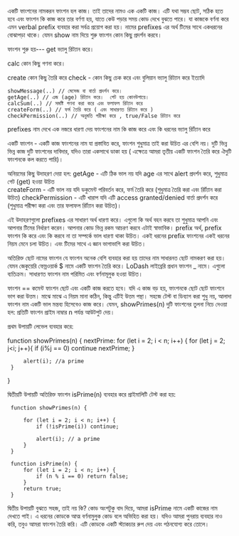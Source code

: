 











একটি ফাংশনের নামকরন
ফাংশন হল কাজ। তাই তাদের নামও এক একটি কাজ। এটি যথা সম্ভব ছোট, সঠিক হতে হবে এবং ফাংশন কি কাজ করে তার বর্ণণা হয়, যাতে কেউ পড়ার সময় কোড দেখে বুঝতে পারে।
যা কাজকে বর্ণনা করে এমন verbal prefix ব্যবহার করা সর্বত্র প্রয়োগ করা হয়। নামের prefixes এর অর্থ টিমের সাথে একধরনের বোঝাপড়া থাকে।
যেমন show নাম দিয়ে শুরু ফাংশন কোন কিছু প্রদর্শন করবে।

ফাংশন শুরু হয়---
get ভ্যালু রিট্যান করে।
 
calc কোন কিছু গণনা করে।

create কোন কিছু তৈরি করে 
check - কোন কিছু চেক করে এবং বুলিয়ান ভ্যালু রিট্যান করে ইত্যাদি

    showMessage(..) // মেসেজ বা বার্তা প্রদর্শন করে।
    getAge(..) // এজ (age) রিট্যান করে।  গেট হয় কোনউপায়ে।
    calcSum(..) // সমষ্টি গণনা করা করে এবং ফলাফল রিট্যান করে 
    createForm(..) // ফর্ম তৈরি করে ( এবং সাধারণত রিট্যান করে )
    checkPermission(..) // অনুমতি পরীক্ষা করে , true/False রিট্যান করে 
	
prefixes নাম দেখে এক নজরে ধারণা দেয় ফাংশনের নাম কি কাজ করে এবং কি ধরনের ভ্যালু রির্ট্যান করে 
   


একটি ফাংশন - একটি কাজ 
ফাংশনের নাম যা প্রস্তাবিত করে, ফাংশন শুধুমাত্র তাই করা উচিত এর বেশি নয়।
দুটি ভিন্ন ভিন্ন কাজ দুটি ফাংশনের দাবিদার, যদিও তারা একসাথে ডাকা হয় ( এক্ষেত্রে আমরা তৃতীয় একটি ফাংশন তৈরি করে ঐদুটি ফাংশনকে কল করতে পারি)।

অনিয়মের কিছু উদাহরণ দেয়া হল:
getAge - এটি ঠিক ভাল নয় যদি age এর সাথে  alert প্রদর্শন করে, শুধুমাত্র গেট (get) হওয়া উচিত  
createForm - এটি ভাল নয় যদি ডকুমেন্ট পরিবর্তন করে, ফর্ম তৈরি করে (শুধুমাত্র তৈরি করা এবং রির্ট্যান করা উচিত)
checkPermission - এটি খারাপ যদি এটি access granted/denied বার্তা প্রদর্শন করে (শুধুমাত্র পরীক্ষা করা এবং তার ফলাফল রির্ট্যান করা উচিত)।

এই উদাহরণগুলো prefixes এর সাধারণ অর্থ ধারণা করে। এগুলো কি অর্থ বহন করবে তা শুধুমাত্র আপনি এবং আপনার টিমের নির্ধারণ করেন। আপনার কোড ভিন্ন রকম আচরণ করবে এটাই স্বাভাবিক। prefix অর্থ, prefix ফাংশন কি করে এবং কি করবে না তা সম্পর্কে ভাল ধারণা থাকা উচিত। একই ধরনের prefix ফাংশনের একই ধরনের নিয়ম মেনে চলা উচিত। এবং টিমের সাথে এ জ্ঞান ভাগাভাগি করা উচিত। 

অতিরিক্ত ছোট নামের ফাংশন
যে ফাংশন অনেক বেশি ব্যবহার করা হয় তাদের নাম সাধারনত ছোট নামকরণ করা হয়।
যেমন জেকুয়েরি ফেম্রওয়ার্ক $ নামে একটি ফাংশন তৈরি করে। LoDash লাইব্রেরি প্রধান ফাংশন _ নামে।
এগুলো ব্যতিক্রম। সাধারণত ফাংশন নাম পরিমিত এবং বর্ণনামূলুক হওয়া উচিত।   





ফাংশন == কমেন্ট
ফাংশন ছোট এবং একটি কাজ করতে হবে। যদি এ কাজ বড় হয়, ফাংশনকে ছোট ছোট ফাংশনে ভাগ করা উত্তম। মাঝে মাঝে এ নিয়ম মানা কঠিন, কিন্তু এটিই উত্তম পন্থা।
সহজে টেস্ট বা ডিব্যাগ করা শুধু নয়, আলাদা ফাংশন নাম একটি ভাল মন্তব্য হিসেবেও কাজ করে।
যেমন, showPrimes(n) দুটি ফাংশনের তুলনা নিচে দেওয়া হল: প্রতিটি ফাংশন প্রাইম নাম্বার n পর্যন্ত আউটপুট দেয়।
 
 প্রথম উপায়টি লেভেল ব্যবহার করে:     
 
 function showPrimes(n) {
	 nextPrime: for (let i = 2; i < n; i++) {
		 for (let j = 2; j<i; j++){
			 if (i%j == 0) continue nextPrime;
		 }
		 
		 alert(i); //a prime
	 }
 }
 

 
 
 দ্বিতীয়টি উপায়টি অতিরিক্ত ফাংশন isPrime(n) ব্যবহার করে প্রাইমালিটি টেস্ট করা হয়:
 
	 function showPrimes(n) {
		 
		 for (let i = 2; i < n; i++) {
			 if (!isPrime(i)) continue;
			 
			 alert(i); // a prime
		 }
	 }

	 function isPrime(n) {
		 for (let i = 2; i < n; i++) {
			 if (n % i == 0) return false;
		 }
		 return true;
	 }

দ্বিতীয় উপায়টি বুঝতে সহজ, তাই নয় কি? কোড অংশটুকু বাদ দিয়ে, আমরা isPrime নামে একটি কাজের নাম দেখতে পাই। এ ধরনের কোডকে আত্ম বর্ণনামুলুক কোড বলে অভিহিত করা হয়।
যদিও আমরা পুনরায় ব্যবহার নাও করি, তবুও আমরা ফাংশন তৈরি করি। এটি কোডকে একটি স্ট্যাকচার রুপ দেয় এবং পঠনযোগ্য করে তোলে।